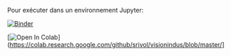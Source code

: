 Pour exécuter dans un environnement Jupyter:

[![Binder](https://mybinder.org/badge_logo.svg)](https://mybinder.org/v2/gh/srivol/visionindus/master)

[![Open In Colab](https://colab.research.google.com/assets/colab-badge.svg)](https://colab.research.google.com/github/srivol/visionindus/blob/master/]